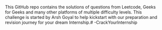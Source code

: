 This GitHub repo contains the solutions of questions from Leetcode, Geeks for Geeks and many other platforms of multiple difficulty levels. This challenge is started by Arsh Goyal to help kickstart with our preparation and revision journey for your dream Internship.# -CrackYourInternship
